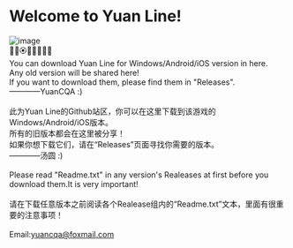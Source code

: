 # Welcome to Yuan Line!
![image](https://developer.chinadlrs.com/upload/banner20221003111305.jpg)
<br>💐🌸🏵🌹🌺🌻🌼🌷
<br>You can download Yuan Line for Windows/Android/iOS version in here.
<br>Any old version will be shared here!
<br>If you want to download them, please find them in "Releases".
<br>————YuanCQA   :)
<br>
<br>此为Yuan Line的Github站区，你可以在这里下载到该游戏的Windows/Android/iOS版本。
<br>所有的旧版本都会在这里被分享！
<br>如果你想下载它们，请在“Releases”页面寻找你需要的版本。
<br>————汤圆   :)
<br>
<br>Please read "Readme.txt" in any version's Realeases at first before you download them.It is very important!
<br>
<br>请在下载任意版本之前阅读各个Realease组内的“Readme.txt”文本，里面有很重要的注意事项！
<br>
<br>Email:yuancqa@foxmail.com
